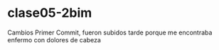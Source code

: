 # clase05-2bim
Cambios Primer Commit, fueron subidos tarde porque me encontraba enfermo con dolores de cabeza
